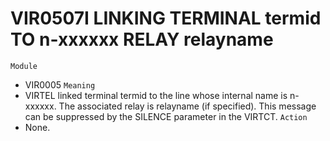 # VIR0507I LINKING TERMINAL termid TO n-xxxxxx RELAY relayname
`Module`
- VIR0005
`Meaning`
- VIRTEL linked terminal termid to the line whose internal name is n-xxxxxx. The associated relay is relayname (if specified). This message can be suppressed by the SILENCE parameter in the VIRTCT.
`Action`
- None.
